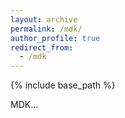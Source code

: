 ```yaml
---
layout: archive
permalink: /mdk/
author_profile: true
redirect_from:
  - /mdk
---
```


{% include base_path %}

MDK...
